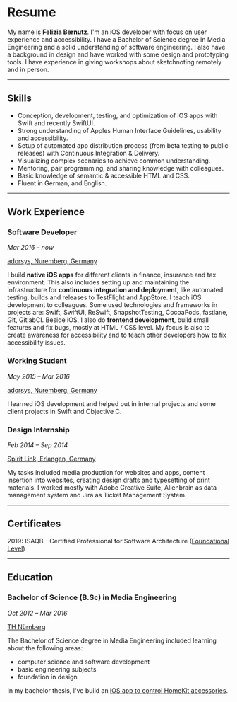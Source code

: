 # Resume

My name is **Felizia Bernutz**. I'm an iOS developer with focus on user experience and accessibility. I have a Bachelor of Science degree in Media Engineering and a solid understanding of software engineering. I also have a background in design and have worked with some design and prototyping tools. I have experience in giving workshops about sketchnoting remotely and in person.

---

## Skills

- Conception, development, testing, and optimization of iOS apps with Swift and recently SwiftUI.
- Strong understanding of Apples Human Interface Guidelines, usability and accessibility.
- Setup of automated app distribution process (from beta testing to public releases) with Continuous Integration & Delivery.
- Visualizing complex scenarios to achieve common understanding.
- Mentoring, pair programming, and sharing knowledge with colleagues.
- Basic knowledge of semantic & accessible HTML and CSS.
- Fluent in German, and English.

---

## Work Experience

### Software Developer

<p class="timeperiod"><em>Mar 2016 – now</em></p>
<p class="company"><a href="https://adorsys.com/de/">adorsys, Nuremberg, Germany</a></p>

I build **native iOS apps** for different clients in finance, insurance and tax environment. This also includes setting up and maintaining the infrastructure for **continuous integration and deployment**, like automated testing, builds and releases to TestFlight and AppStore. I teach iOS development to colleagues. Some used technologies and frameworks in projects are: Swift, SwiftUI, ReSwift, SnapshotTesting, CocoaPods, fastlane, Git, GitlabCI. Beside iOS, I also do **frontend development**, build small features and fix bugs, mostly at HTML / CSS level. My focus is also to create awareness for accessibility and to teach other developers how to fix accessibility issues.

### Working Student

<p class="timeperiod"><em>May 2015 – Mar 2016</em></p>
<p class="company"><a href="https://adorsys.com/de/">adorsys, Nuremberg, Germany</a></p>

I learned iOS development and helped out in internal projects and some client projects in Swift and Objective C.

### Design Internship

<p class="timeperiod"><em>Feb 2014 – Sep 2014</em></p>
<p class="company"><a href="https://www.spiritlink.de/home">Spirit Link, Erlangen, Germany</a></p>

My tasks included media production for websites and apps, content insertion into websites, creating design drafts and typesetting of print materials. I worked mostly with Adobe Creative Suite, Alienbrain as data management system and Jira as Ticket Management System.

---

## Certificates

2019: ISAQB - Certified Professional for Software Architecture ([Foundational Level][isaqb-foundation-level])

---

## Education

### Bachelor of Science (B.Sc) in Media Engineering

<p class="timeperiod"><em>Oct 2012 – Mar 2016</em></p>
<p class="company"><a href="https://www.th-nuernberg.de/en/">TH Nürnberg</a></p>

The Bachelor of Science degree in Media Engineering included learning about the following areas:

- computer science and software development
- basic engineering subjects
- foundation in design

In my bachelor thesis, I've build an [iOS app to control HomeKit accessories][ba-thesis].

[isaqb-foundation-level]: https://www.isaqb.org/certifications/foundation-level/?lang=en
[ba-thesis]: https://github.com/fbernutz/smart-living-ios
[motivators]: http://localhost:8000/about/motivators/
